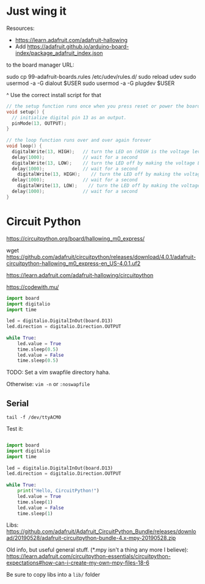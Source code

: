 # Just wing it

Resources:

- https://learn.adafruit.com/adafruit-hallowing
- Add 
https://adafruit.github.io/arduino-board-index/package_adafruit_index.json

to the board manager URL:

sudo cp 99-adafruit-boards.rules /etc/udev/rules.d/
sudo reload udev
sudo usermod -a -G dialout $USER
sudo usermod -a -G plugdev $USER 

^ Use the correct install script for that

```CPP
// the setup function runs once when you press reset or power the board
void setup() {
  // initialize digital pin 13 as an output.
  pinMode(13, OUTPUT);
}
 
// the loop function runs over and over again forever
void loop() {
  digitalWrite(13, HIGH);   // turn the LED on (HIGH is the voltage level)
  delay(1000);              // wait for a second
  digitalWrite(13, LOW);    // turn the LED off by making the voltage LOW
  delay(1000);              // wait for a second
    digitalWrite(13, HIGH);    // turn the LED off by making the voltage LOW
  delay(1000);              // wait for a second
    digitalWrite(13, LOW);    // turn the LED off by making the voltage LOW
  delay(1000);              // wait for a second
}
```


# Circuit Python

https://circuitpython.org/board/hallowing_m0_express/

wget https://github.com/adafruit/circuitpython/releases/download/4.0.1/adafruit-circuitpython-hallowing_m0_express-en_US-4.0.1.uf2

https://learn.adafruit.com/adafruit-hallowing/circuitpython

https://codewith.mu/

```python
import board
import digitalio
import time
 
led = digitalio.DigitalInOut(board.D13)
led.direction = digitalio.Direction.OUTPUT
 
while True:
    led.value = True
    time.sleep(0.5)
    led.value = False
    time.sleep(0.5)

```

TODO: Set a vim swapfile directory haha.

Otherwise: `vim -n` or `:noswapfile`

## Serial

`tail -f /dev/ttyACM0`

Test it:

```python

import board
import digitalio
import time
 
led = digitalio.DigitalInOut(board.D13)
led.direction = digitalio.Direction.OUTPUT
 
while True:
    print("Hello, CircuitPython!")
    led.value = True
    time.sleep(1)
    led.value = False
    time.sleep(1)
```

Libs: https://github.com/adafruit/Adafruit_CircuitPython_Bundle/releases/download/20190528/adafruit-circuitpython-bundle-4.x-mpy-20190528.zip

Old info, but useful general stuff. (*.mpy isn't a thing any more I believe): https://learn.adafruit.com/circuitpython-essentials/circuitpython-expectations#how-can-i-create-my-own-mpy-files-18-6

Be sure to copy libs into a `lib/` folder
